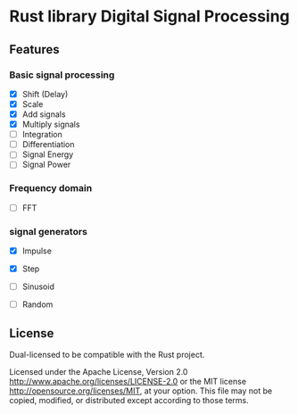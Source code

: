# Rust library Digital Signal Processing 

## Features
   
### Basic signal processing

  * [x] Shift (Delay)
  * [x] Scale
  * [x] Add signals
  * [x] Multiply signals
  * [ ] Integration
  * [ ] Differentiation
  * [ ] Signal Energy
  * [ ] Signal Power
  
### Frequency domain

  * [ ] FFT
  
  
### signal generators
  
  * [x] Impulse
  * [x] Step
  * [ ] Sinusoid
  * [ ] Random


## License

Dual-licensed to be compatible with the Rust project.

Licensed under the Apache License, Version 2.0
http://www.apache.org/licenses/LICENSE-2.0 or the MIT license
http://opensource.org/licenses/MIT, at your
option. This file may not be copied, modified, or distributed
except according to those terms.